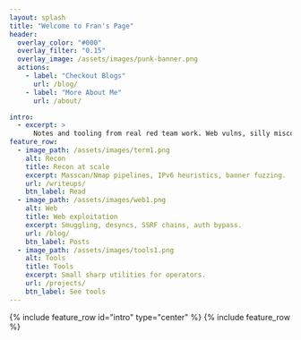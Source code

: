 ```yaml
---
layout: splash
title: "Welcome to Fran's Page"
header:
  overlay_color: "#000"
  overlay_filter: "0.15"
  overlay_image: /assets/images/punk-banner.png
  actions:
    - label: "Checkout Blogs"
      url: /blog/
    - label: "More About Me"
      url: /about/

intro:
  - excerpt: >
      Notes and tooling from real red team work. Web vulns, silly misconfigs, recon, weird services.
feature_row:
  - image_path: /assets/images/term1.png
    alt: Recon
    title: Recon at scale
    excerpt: Masscan/Nmap pipelines, IPv6 heuristics, banner fuzzing.
    url: /writeups/
    btn_label: Read
  - image_path: /assets/images/web1.png
    alt: Web
    title: Web exploitation
    excerpt: Smuggling, desyncs, SSRF chains, auth bypass.
    url: /blog/
    btn_label: Posts
  - image_path: /assets/images/tools1.png
    alt: Tools
    title: Tools
    excerpt: Small sharp utilities for operators.
    url: /projects/
    btn_label: See tools
---
```

{% include feature_row id="intro" type="center" %}
{% include feature_row %}


